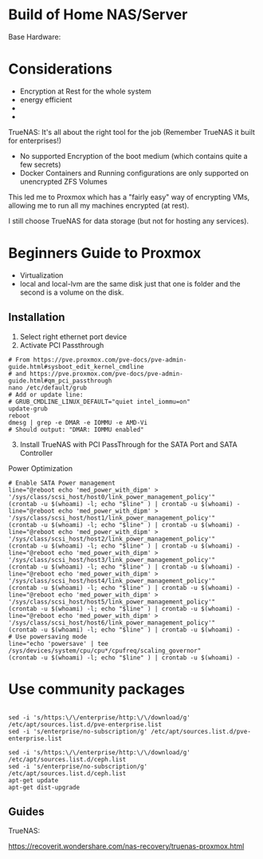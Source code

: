 # Build of Home NAS/Server

Base Hardware: 

# Considerations

- Encryption at Rest for the whole system
- energy efficient
- 
- 

TrueNAS: 
It's all about the right tool for the job (Remember TrueNAS it built for enterprises!)
- No supported Encryption of the boot medium (which contains quite a few secrets)
- Docker Containers and Running configurations are only supported on unencrypted ZFS Volumes

This led me to Proxmox which has a "fairly easy" way of encrypting VMs, allowing me to run all my machines encrypted (at rest). 

I still choose TrueNAS for data storage (but not for hosting any services).


# Beginners Guide to Proxmox

- Virtualization
- local and local-lvm are the same disk just that one is folder and the second is a volume on the disk.


## Installation

1. Select right ethernet port device
2. Activate PCI Passthrough
```
# From https://pve.proxmox.com/pve-docs/pve-admin-guide.html#sysboot_edit_kernel_cmdline
# and https://pve.proxmox.com/pve-docs/pve-admin-guide.html#qm_pci_passthrough
nano /etc/default/grub
# Add or update line:
# GRUB_CMDLINE_LINUX_DEFAULT="quiet intel_iommu=on"
update-grub
reboot
dmesg | grep -e DMAR -e IOMMU -e AMD-Vi
# Should output: "DMAR: IOMMU enabled"
```
3. Install TrueNAS with PCI PassThrough for the SATA Port and SATA Controller

Power Optimization
```
# Enable SATA Power management
line="@reboot echo 'med_power_with_dipm' > '/sys/class/scsi_host/host0/link_power_management_policy'"
(crontab -u $(whoami) -l; echo "$line" ) | crontab -u $(whoami) -
line="@reboot echo 'med_power_with_dipm' > '/sys/class/scsi_host/host1/link_power_management_policy'"
(crontab -u $(whoami) -l; echo "$line" ) | crontab -u $(whoami) -
line="@reboot echo 'med_power_with_dipm' > '/sys/class/scsi_host/host2/link_power_management_policy'"
(crontab -u $(whoami) -l; echo "$line" ) | crontab -u $(whoami) -
line="@reboot echo 'med_power_with_dipm' > '/sys/class/scsi_host/host3/link_power_management_policy'"
(crontab -u $(whoami) -l; echo "$line" ) | crontab -u $(whoami) -
line="@reboot echo 'med_power_with_dipm' > '/sys/class/scsi_host/host4/link_power_management_policy'"
(crontab -u $(whoami) -l; echo "$line" ) | crontab -u $(whoami) -
line="@reboot echo 'med_power_with_dipm' > '/sys/class/scsi_host/host5/link_power_management_policy'"
(crontab -u $(whoami) -l; echo "$line" ) | crontab -u $(whoami) -
line="@reboot echo 'med_power_with_dipm' > '/sys/class/scsi_host/host6/link_power_management_policy'"
(crontab -u $(whoami) -l; echo "$line" ) | crontab -u $(whoami) -
# Use powersaving mode
line="echo 'powersave' | tee /sys/devices/system/cpu/cpu*/cpufreq/scaling_governor"
(crontab -u $(whoami) -l; echo "$line" ) | crontab -u $(whoami) -
```

# Use community packages

```

sed -i 's/https:\/\/enterprise/http:\/\/download/g' /etc/apt/sources.list.d/pve-enterprise.list
sed -i 's/enterprise/no-subscription/g' /etc/apt/sources.list.d/pve-enterprise.list

sed -i 's/https:\/\/enterprise/http:\/\/download/g' /etc/apt/sources.list.d/ceph.list
sed -i 's/enterprise/no-subscription/g' /etc/apt/sources.list.d/ceph.list
apt-get update
apt-get dist-upgrade
```


## Guides




TrueNAS: 

https://recoverit.wondershare.com/nas-recovery/truenas-proxmox.html
